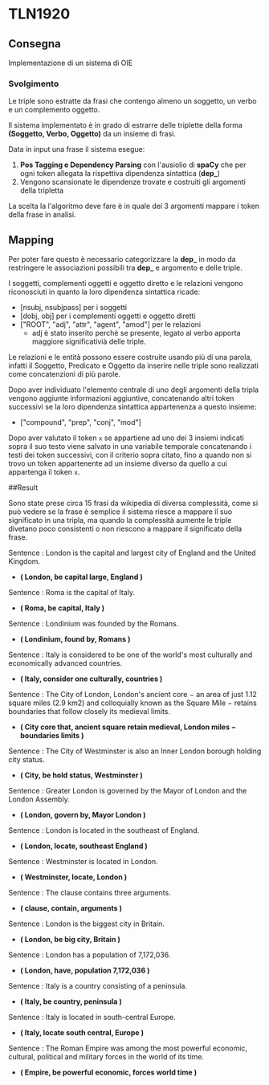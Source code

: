 # TLN1920

## Consegna

Implementazione di un sistema di OIE

### Svolgimento

Le triple sono estratte da frasi che contengo almeno un soggetto, un verbo e un complemento oggetto.

Il sistema implementato è in grado di estrarre delle triplette della forma **(Soggetto, Verbo, Oggetto)** da un insieme di frasi.

Data in input una frase il sistema esegue:
 1. **Pos Tagging e Dependency Parsing** con l'ausiolio di **spaCy** che per ogni token allegata la rispettiva dipendenza sintattica (**dep_**)
 2. Vengono scansionate le dipendenze trovate e costruiti gli argomenti della tripletta
 
La scelta la l'algoritmo deve fare è in quale dei 3 argomenti mappare i token della frase in analisi.

## Mapping
 
Per poter fare questo è necessario categorizzare la **dep_** in modo da restringere le associazioni possibili tra **dep_** e argomento e delle triple.

I soggetti, complementi oggetti e oggetto diretto e le relazioni vengono riconosciuti in quanto la loro dipendenza sintattica ricade:
 - [nsubj, nsubjpass] per i soggetti 
 - [dobj, obj] per i complementi oggetti e oggetto diretti
 - ["ROOT", "adj", "attr", "agent", "amod"] per le relazioni
    - adj è stato inserito perchè se presente, legato al verbo apporta maggiore significativià delle triple.       
    
Le relazioni e le entità possono essere costruite usando più di una parola, infatti il Soggetto, Predicato e Oggetto da inserire nelle triple sono realizzati come concatenzioni di più parole.

Dopo aver individuato l'elemento centrale di uno degli argomenti della tripla vengono aggiunte informazioni aggiuntive, concatenando altri token successivi se la loro dipendenza sintattica appartenenza a questo insieme:
 - ["compound", "prep", "conj", "mod"] 
 
Dopo aver valutato il token `x` se appartiene ad uno dei 3 insiemi indicati sopra il suo testo viene salvato in una variabile temporale concatenando i testi dei token successivi, con il criterio sopra citato, fino a quando non si trovo un token appartenente ad un insieme diverso da quello a cui appartenga il token `x`.

##Result 

Sono state prese circa 15 frasi da wikipedia di diversa complessità, come si può vedere se la frase è semplice il sistema riesce a mappare il suo significato in una tripla, ma quando la complessità aumente le triple divetano poco consistenti o non riescono a mappare il significato della frase.

Sentence : London is the capital and largest city of England and the United Kingdom.
- **( London, be capital large, England )**

Sentence : Roma is the capital of Italy.
- **( Roma, be capital, Italy )**

Sentence : Londinium was founded by the Romans.
- **( Londinium, found by, Romans )**

Sentence : Italy is considered to be one of the world's most culturally and economically advanced countries.
- **( Italy, consider one culturally, countries )**

Sentence : The City of London, London's ancient core − an area of just 1.12 square miles (2.9 km2) and colloquially known as the Square Mile − retains boundaries that follow closely its medieval limits.
- **( City core that, ancient square retain medieval, London miles − boundaries limits )**

Sentence : The City of Westminster is also an Inner London borough holding city status.
- **( City, be hold status, Westminster )**

Sentence : Greater London is governed by the Mayor of London and the London Assembly.
- **( London, govern by, Mayor London )**

Sentence : London is located in the southeast of England.
- **( London, locate, southeast England )**

Sentence : Westminster is located in London.
- **( Westminster, locate, London )**

Sentence : The clause contains three arguments.
- **( clause, contain, arguments )**

Sentence : London is the biggest city in Britain.
- **( London, be big city, Britain )**

Sentence : London has a population of 7,172,036.
- **( London, have, population 7,172,036 )**

Sentence : Italy is a country consisting of a peninsula.
- **( Italy, be country, peninsula )**

Sentence : Italy is located in south-central Europe.
- **( Italy, locate south central, Europe )**

Sentence : The Roman Empire was among the most powerful economic, cultural, political and military forces in the world of its time.
- **( Empire, be powerful economic, forces world time )**